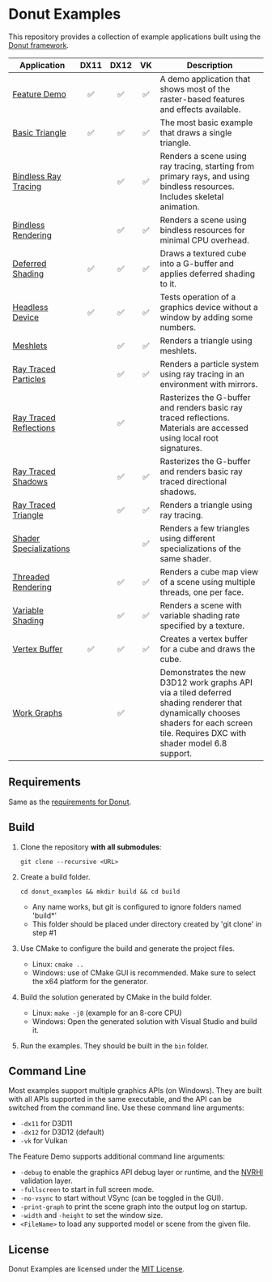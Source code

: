 # Donut Examples

This repository provides a collection of example applications built using the [Donut framework](https://github.com/NVIDIAGameWorks/donut).

| Application                                               |        DX11        |        DX12        |        VK          | Description |
|-----------------------------------------------------------|:------------------:|:------------------:|:------------------:|-------------|
| [Feature Demo](feature_demo)                              | :white_check_mark: | :white_check_mark: | :white_check_mark: | A demo application that shows most of the raster-based features and effects available. |
| [Basic Triangle](examples/basic_triangle)                 | :white_check_mark: | :white_check_mark: | :white_check_mark: | The most basic example that draws a single triangle. |
| [Bindless Ray Tracing](examples/rt_bindless)              |                    | :white_check_mark: | :white_check_mark: | Renders a scene using ray tracing, starting from primary rays, and using bindless resources. Includes skeletal animation. |
| [Bindless Rendering](examples/bindless_rendering)         |                    | :white_check_mark: | :white_check_mark: | Renders a scene using bindless resources for minimal CPU overhead. |
| [Deferred Shading](examples/deferred_shading)             | :white_check_mark: | :white_check_mark: | :white_check_mark: | Draws a textured cube into a G-buffer and applies deferred shading to it. |
| [Headless Device](examples/headless)                      | :white_check_mark: | :white_check_mark: | :white_check_mark: | Tests operation of a graphics device without a window by adding some numbers. |
| [Meshlets](examples/meshlets)                             |                    | :white_check_mark: | :white_check_mark: | Renders a triangle using meshlets. |
| [Ray Traced Particles](examples/rt_particles)             |                    | :white_check_mark: | :white_check_mark: | Renders a particle system using ray tracing in an environment with mirrors. |
| [Ray Traced Reflections](examples/rt_reflections)         |                    | :white_check_mark: |                    | Rasterizes the G-buffer and renders basic ray traced reflections. Materials are accessed using local root signatures. |
| [Ray Traced Shadows](examples/rt_shadows)                 |                    | :white_check_mark: | :white_check_mark: | Rasterizes the G-buffer and renders basic ray traced directional shadows. |
| [Ray Traced Triangle](examples/rt_triangle)               |                    | :white_check_mark: | :white_check_mark: | Renders a triangle using ray tracing. |
| [Shader Specializations](examples/shader_specializations) |                    |                    | :white_check_mark: | Renders a few triangles using different specializations of the same shader. |
| [Threaded Rendering](examples/threaded_rendering)         |                    | :white_check_mark: | :white_check_mark: | Renders a cube map view of a scene using multiple threads, one per face. |
| [Variable Shading](examples/variable_shading)             |                    | :white_check_mark: | :white_check_mark: | Renders a scene with variable shading rate specified by a texture. |
| [Vertex Buffer](examples/vertex_buffer)                   | :white_check_mark: | :white_check_mark: | :white_check_mark: | Creates a vertex buffer for a cube and draws the cube. |
| [Work Graphs](examples/work_graphs)                       |                    | :white_check_mark: |                    | Demonstrates the new D3D12 work graphs API via a tiled deferred shading renderer that dynamically chooses shaders for each screen tile. Requires DXC with shader model 6.8 support. |

## Requirements

Same as the [requirements for Donut](https://github.com/NVIDIAGameWorks/donut).

## Build

1. Clone the repository **with all submodules**:
   
   `git clone --recursive <URL>`
   
2. Create a build folder.

   `cd donut_examples && mkdir build && cd build`

   * Any name works, but git is configured to ignore folders named 'build\*'
   * This folder should be placed under directory created by 'git clone' in step #1

3. Use CMake to configure the build and generate the project files.
   
   * Linux: `cmake ..`
   * Windows: use of CMake GUI is recommended. Make sure to select the x64 platform for the generator.

4. Build the solution generated by CMake in the build folder.

   * Linux: `make -j8` (example for an 8-core CPU)
   * Windows: Open the generated solution with Visual Studio and build it.

5. Run the examples. They should be built in the `bin` folder.

## Command Line

Most examples support multiple graphics APIs (on Windows). They are built with all APIs supported in the same executable,
and the API can be switched from the command line. Use these command line arguments:

- `-dx11` for D3D11
- `-dx12` for D3D12 (default)
- `-vk` for Vulkan

The Feature Demo supports additional command line arguments:

- `-debug` to enable the graphics API debug layer or runtime, and the [NVRHI](https://github.com/NVIDIAGameWorks/nvrhi) validation layer.
- `-fullscreen` to start in full screen mode.
- `-no-vsync` to start without VSync (can be toggled in the GUI).
- `-print-graph` to print the scene graph into the output log on startup.
- `-width` and `-height` to set the window size.
- `<FileName>` to load any supported model or scene from the given file.


## License

Donut Examples are licensed under the [MIT License](LICENSE.txt).